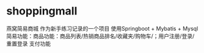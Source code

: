 # shoppingmall
燕窝简易商城
作为新手练习记录的一个项目
使用Springboot + Mybatis + Mysql
简易功能：商品功能：商品列表/热销商品排名/收藏夹/购物车/；用户注册/登录/重置登录
支付功能


